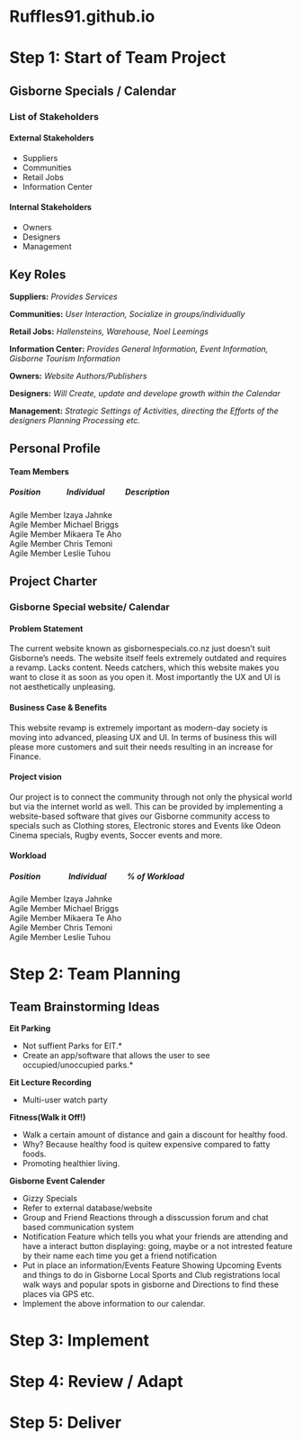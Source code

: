 # Ruffles91.github.io

# Step 1: Start of Team Project

## Gisborne Specials / Calendar

### List of Stakeholders

#### External Stakeholders
- Suppliers
- Communities
- Retail Jobs
- Information Center

#### Internal Stakeholders
- Owners
- Designers
- Management

## Key Roles

**Suppliers:**
*Provides Services*

**Communities:**
*User Interaction, Socialize in groups/individually*

**Retail Jobs:**
*Hallensteins, Warehouse, Noel Leemings*

**Information Center:**
*Provides General Information, Event Information, Gisborne Tourism Information*

**Owners:**
*Website Authors/Publishers*

**Designers:**
*Will Create, update and develope growth within the Calendar*

**Management:**
*Strategic Settings of Activities, directing the Efforts of the designers Planning Processing etc.*


## Personal Profile
#### Team Members

   ##### Position &nbsp; &nbsp; &nbsp; &nbsp; &nbsp; &nbsp; &nbsp;Individual &nbsp; &nbsp; &nbsp; &nbsp; &nbsp; Description	<br />
  Agile Member 	 Izaya Jahnke	<br />
  Agile Member	 Michael Briggs	<br />
  Agile Member	 Mikaera Te Aho	<br />
  Agile Member	 Chris Temoni	<br />
  Agile Member	 Leslie Tuhou	<br />


## Project Charter
### Gisborne Special website/ Calendar
#### Problem Statement		
The current website known as gisbornespecials.co.nz just doesn’t suit Gisborne’s needs. The website itself feels extremely outdated and requires a revamp. Lacks content. Needs catchers, which this website makes you want to close it as soon as you open it. Most importantly the UX and UI is not aesthetically unpleasing.	

#### Business Case & Benefits
This website revamp is extremely important 
as modern-day society is moving into 
advanced, pleasing UX and UI. In terms of 
business this will please more customers and 
suit their needs resulting in an increase for
Finance.

#### Project vision		
Our project is to connect the community through not only the physical world but via the internet world as well. This can be provided by implementing a website-based software that gives our Gisborne community access to specials such as Clothing stores, Electronic stores and Events like Odeon Cinema specials, Rugby events, Soccer events and more.

#### Workload

##### Position &nbsp; &nbsp; &nbsp; &nbsp; &nbsp; &nbsp; &nbsp; Individual &nbsp; &nbsp; &nbsp; &nbsp; &nbsp;	% of Workload      <br />
Agile Member	Izaya Jahnke	                   <br />
Agile Member	Michael Briggs	                   <br />
Agile Member	Mikaera Te Aho	                   <br />
Agile Member	Chris Temoni	                   <br />
Agile Member	Leslie Tuhou	                   <br />
				 


# Step 2: Team Planning

## Team Brainstorming Ideas
 
 **Eit Parking**
 - Not suffient Parks for EIT.*
 - Create an app/software that allows the user to see occupied/unoccupied parks.*                       

**Eit Lecture Recording**
- Multi-user watch party                                                                              

**Fitness(Walk it Off!)**
- Walk a certain amount of distance and gain a discount for healthy food.                             
- Why? Because healthy food is quitew expensive compared to fatty foods.
- Promoting healthier living.

**Gisborne Event Calender**
- Gizzy Specials                                                                                      
- Refer to external database/website                                                       
- Group and Friend Reactions through a disscussion forum and chat based communication system
- Notification Feature which tells you what your friends are attending and have a interact button
  displaying: going, maybe or a not intrested feature by their name each time you get a friend notification   
- Put in place an information/Events Feature Showing Upcoming Events and things to do in Gisborne 
  Local Sports and Club registrations local walk ways and popular spots in gisborne 
  and Directions to find these places via GPS etc.
- Implement the above information to our calendar.


# Step 3: Implement

# Step 4: Review / Adapt

# Step 5: Deliver
